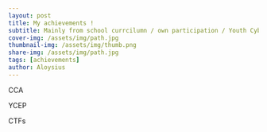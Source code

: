 ```yaml
---
layout: post
title: My achievements !
subtitle: Mainly from school currcilumn / own participation / Youth Cyber Exploration Programme / CTFs
cover-img: /assets/img/path.jpg
thumbnail-img: /assets/img/thumb.png
share-img: /assets/img/path.jpg
tags: [achievements]
author: Aloysius 
---
```


CCA





YCEP




CTFs





